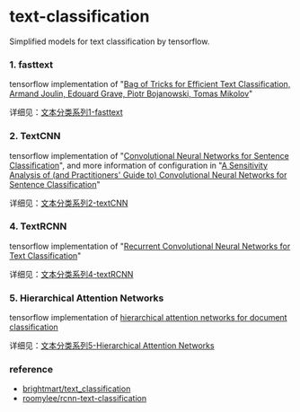 # text-classification
Simplified models for text classification by tensorflow.

### 1. fasttext
tensorflow implementation of "[Bag of Tricks for Efficient Text Classification, Armand Joulin, Edouard Grave, Piotr Bojanowski, Tomas Mikolov](https://arxiv.org/pdf/1607.01759.pdf)"

详细见：[文本分类系列1-fasttext](http://www.panxiaoxie.cn/2018/05/23/%E6%96%87%E6%9C%AC%E5%88%86%E7%B1%BB%E7%B3%BB%E5%88%971-fasttext/)

### 2. TextCNN
tensorflow implementation of "[Convolutional Neural Networks for Sentence Classification](http://www.aclweb.org/anthology/D14-1181)", and more information of configuration in "[A Sensitivity Analysis of (and Practitioners' Guide to) Convolutional Neural Networks for Sentence Classification](https://arxiv.org/abs/1510.03820)"

详细见：[文本分类系列2-textCNN](http://www.panxiaoxie.cn/2018/05/30/%E6%96%87%E6%9C%AC%E5%88%86%E7%B1%BB%E7%B3%BB%E5%88%972-textCNN/)

### 4. TextRCNN
tensorflow implementation of "[Recurrent Convolutional Neural Networks for Text Classification](http://scholar.google.com/scholar?q=Recurrent+Convolutional+Neural+Networks+for+Text+Classification&hl=zh-CN&as_sdt=0&as_vis=1&oi=scholart)"

详细见：[文本分类系列4-textRCNN](http://www.panxiaoxie.cn/2018/06/01/%E6%96%87%E6%9C%AC%E5%88%86%E7%B1%BB%E7%B3%BB%E5%88%974-textRCNN/)


### 5. Hierarchical Attention Networks
tensorflow implementation of [hierarchical attention networks for document classification](http://scholar.google.com/scholar?q=hierarchical+attention+networks+for+document+classification+github&hl=zh-CN&as_sdt=0&as_vis=1&oi=scholart)

详细见：[文本分类系列5-Hierarchical Attention Networks](http://www.panxiaoxie.cn/2018/06/03/%E6%96%87%E6%9C%AC%E5%88%86%E7%B1%BB%E7%B3%BB%E5%88%975-Hierarchical-Attention-Networks/#more)






### reference

- [brightmart/text_classification](https://github.com/brightmart/text_classification)
- [roomylee/rcnn-text-classification](https://github.com/roomylee/rcnn-text-classification)
